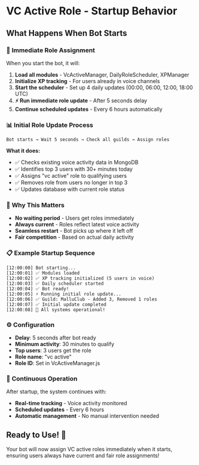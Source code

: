 # VC Active Role - Startup Behavior

## What Happens When Bot Starts

### 🚀 **Immediate Role Assignment**
When you start the bot, it will:

1. **Load all modules** - VcActiveManager, DailyRoleScheduler, XPManager
2. **Initialize XP tracking** - For users already in voice channels
3. **Start the scheduler** - Set up 4 daily updates (00:00, 06:00, 12:00, 18:00 UTC)
4. **⚡ Run immediate role update** - After 5 seconds delay
5. **Continue scheduled updates** - Every 6 hours automatically

### 📊 **Initial Role Update Process**
```
Bot starts → Wait 5 seconds → Check all guilds → Assign roles
```

**What it does:**
- ✅ Checks existing voice activity data in MongoDB
- ✅ Identifies top 3 users with 30+ minutes today
- ✅ Assigns "vc active" role to qualifying users
- ✅ Removes role from users no longer in top 3
- ✅ Updates database with current role status

### 🎯 **Why This Matters**
- **No waiting period** - Users get roles immediately
- **Always current** - Roles reflect latest voice activity
- **Seamless restart** - Bot picks up where it left off
- **Fair competition** - Based on actual daily activity

### 📋 **Example Startup Sequence**
```
[12:00:00] Bot starting...
[12:00:01] ✅ Modules loaded
[12:00:02] ✅ XP tracking initialized (5 users in voice)
[12:00:03] ✅ Daily scheduler started
[12:00:04] ✅ Bot ready!
[12:00:05] ⚡ Running initial role update...
[12:00:06] ✅ Guild: MalluClub - Added 3, Removed 1 roles
[12:00:07] ✅ Initial update completed
[12:00:08] 🎉 All systems operational!
```

### ⚙️ **Configuration**
- **Delay**: 5 seconds after bot ready
- **Minimum activity**: 30 minutes to qualify
- **Top users**: 3 users get the role
- **Role name**: "vc active"
- **Role ID**: Set in VcActiveManager.js

### 🔄 **Continuous Operation**
After startup, the system continues with:
- **Real-time tracking** - Voice activity monitored
- **Scheduled updates** - Every 6 hours
- **Automatic management** - No manual intervention needed

## Ready to Use! 🚀
Your bot will now assign VC active roles immediately when it starts, ensuring users always have current and fair role assignments!
